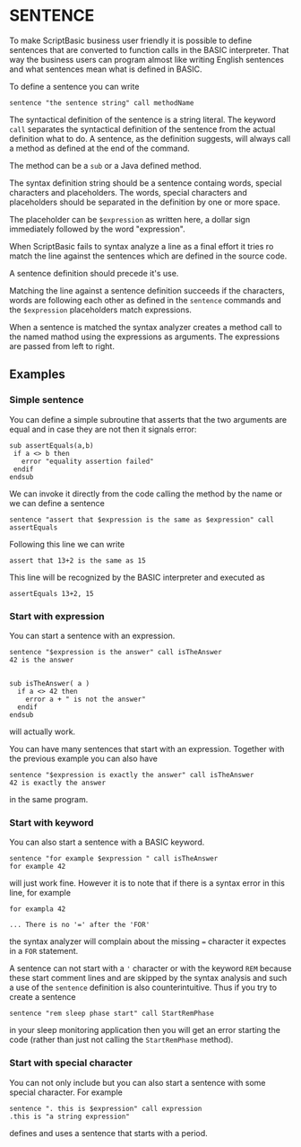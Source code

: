 # SENTENCE

To make ScriptBasic  business user friendly it is possible to define sentences that are converted to function
calls in the BASIC interpreter. That way the business users can program almost like writing English sentences and
what sentences mean what is defined in BASIC.

To define a sentence you can write

```
sentence "the sentence string" call methodName
```

The syntactical definition of the sentence is a string literal. The keyword `call`  separates the syntactical definition
of the sentence from the actual definition what to do. A sentence, as the definition suggests, will always call a
method as defined at the end of the command.

The method can be a `sub` or a Java defined method.

The syntax definition string should be a sentence containg words, special characters and placeholders.
The words, special characters and placeholders should be separated in the definition by one or more space.

The placeholder can be `$expression` as written here, a dollar sign immediately followed by the word "expression".

When ScriptBasic fails to syntax analyze a line as a final effort it tries ro match the line against the sentences
which are defined in the source code.

A sentence definition should precede it's use.

Matching the line against a sentence definition succeeds if the characters, words are following each other as
defined in the `sentence` commands and the `$expression` placeholders match expressions.

When a sentence is matched the syntax analyzer creates a method call to the named mathod using the expressions as
arguments. The expressions are passed from left to right.

## Examples

### Simple sentence

You can define a simple subroutine that asserts that the two arguments are equal and in case they are not then
it signals error:

```
sub assertEquals(a,b)
 if a <> b then
   error "equality assertion failed"
 endif
endsub
```

We can invoke it directly from the code calling the method by the name or we can define a sentence

```
sentence "assert that $expression is the same as $expression" call assertEquals
```

Following this line we can write

```
assert that 13+2 is the same as 15
```

This line will be recognized by the BASIC interpreter and executed as

```
assertEquals 13+2, 15
```


### Start with expression

You can start a sentence with an expression.

```
sentence "$expression is the answer" call isTheAnswer
42 is the answer


sub isTheAnswer( a )
  if a <> 42 then
    error a + " is not the answer"
  endif
endsub
```

will actually work.

You can have many sentences that start with an expression. Together with the previous example you can also have

```
sentence "$expression is exactly the answer" call isTheAnswer
42 is exactly the answer
```

in the same program.

### Start with keyword

You can also start a sentence with a BASIC keyword. 

```
sentence "for example $expression " call isTheAnswer
for example 42
```

will just work fine. However it is to note that if there is a syntax error in this line, for example

```
for exampla 42

... There is no '=' after the 'FOR'

```

the syntax analyzer will complain about the missing `=` character it expectes in a `FOR` statement.

A sentence can not start with a `'` character or with the keyword `REM` because these start comment lines and are skipped
by the syntax analysis and such a use of the `sentence` definition is also counterintuitive. Thus if you try
to create a sentence

```
sentence "rem sleep phase start" call StartRemPhase
```

in your sleep monitoring application then you will get an error starting the code (rather than just not calling the
`StartRemPhase` method).

### Start with special character

You can not only include but you can also start a sentence with some special character. For example

```
sentence ". this is $expression" call expression
.this is "a string expression"
```

defines and uses a sentence that starts with a period.
